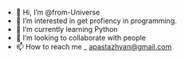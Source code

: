 - 👋 Hi, I’m @from-Universe
- 👀 I’m interested in get profiency in programming.
- 🌱 I’m currently learning Python
- 💞️ I’m looking to collaborate with people
- 📫 How to reach me _ apastazhyan@gmail.com

<!---
from-Universe/from-Universe is a ✨ special ✨ repository because its `README.md` (this file) appears on your GitHub profile.
You can click the Preview link to take a look at your changes.
--->
